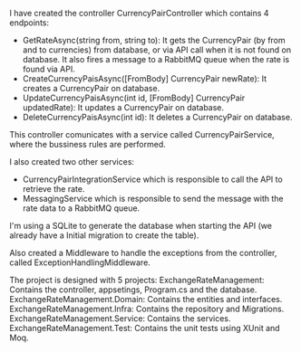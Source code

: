 I have created the controller CurrencyPairController which contains 4 endpoints:
- GetRateAsync(string from, string to): It gets the CurrencyPair (by from and to currencies) from database, or via API call when it is not found on database. It also fires a message to a RabbitMQ queue when the rate is found via API.
- CreateCurrencyPaisAsync([FromBody] CurrencyPair newRate): It creates a CurrencyPair on database.
- UpdateCurrencyPaisAsync(int id, [FromBody] CurrencyPair updatedRate): It updates a CurrencyPair on database.
- DeleteCurrencyPaisAsync(int id): It deletes a CurrencyPair on database.

This controller comunicates with a service called CurrencyPairService, where the bussiness rules are performed.

I also created two other services:
- CurrencyPairIntegrationService which is responsible to call the API to retrieve the rate.
- MessagingService which is responsible to send the message with the rate data to a RabbitMQ queue.

I'm using a SQLite to generate the database when starting the API (we already have a Initial migration to create the table).

Also created a Middleware to handle the exceptions from the controller, called ExceptionHandlingMiddleware.

The project is designed with 5 projects:
ExchangeRateManagement: Contains the controller, appsetings, Program.cs and the database.
ExchangeRateManagement.Domain: Contains the entities and interfaces.
ExchangeRateManagement.Infra: Contains the repository and Migrations.
ExchangeRateManagement.Service: Contains the services.
ExchangeRateManagement.Test: Contains the unit tests using XUnit and Moq.
